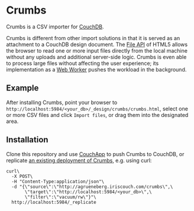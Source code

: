 Crumbs
======

Crumbs is a CSV importer for [CouchDB](http://www.couchdb.org).

Crumbs is different from other import solutions in that it is served as an attachment to a CouchDB design document. The [File API](http://www.w3.org/TR/FileAPI/) of HTML5 allows the browser to read one or more input files directly from the local machine without any uploads and additional server-side logic. Crumbs is even able to process large files without affecting the user experience; its implementation as a [Web Worker](http://www.w3.org/TR/workers/) pushes the workload in the background.


Example
-------

After installing Crumbs, point your browser to `http://localhost:5984/<your_db>/_design/crumbs/crumbs.html`, select one or more CSV files and click `Import files`, or drag them into the designated area.


Installation
------------

Clone this repository and use [CouchApp](http://couchapp.org) to push Crumbs to CouchDB, or replicate [an existing deployment of Crumbs](http://agrueneberg.iriscouch.com/crumbs/), e.g. using curl:

    curl\
      -X POST\
      -H "Content-Type:application/json"\
      -d "{\"source\":\"http://agrueneberg.iriscouch.com/crumbs\",\
           \"target\":\"http://localhost:5984/<your_db>\",\
           \"filter\":\"vacuum/rw\"}"\
      http://localhost:5984/_replicate
